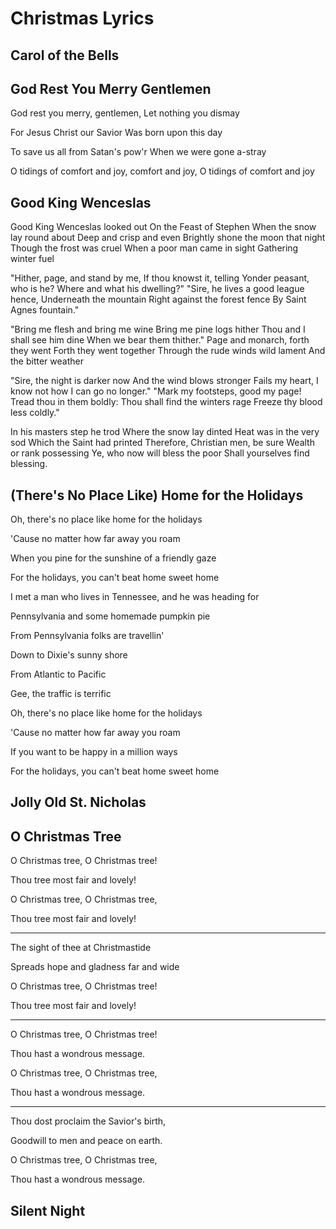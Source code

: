 # Christmas Lyrics

## Carol of the Bells

## God Rest You Merry Gentlemen

God rest you merry, gentlemen,    Let nothing you dismay

For Jesus Christ our Savior       Was born upon this day

To save us all from Satan's pow'r When we were gone a-stray

O tidings of comfort and joy, comfort and joy, O tidings of comfort and joy

## Good King Wenceslas

Good King Wenceslas looked out
On the Feast of Stephen
When the snow lay round about
Deep and crisp and even
Brightly shone the moon that night
Though the frost was cruel
When a poor man came in sight
Gathering winter fuel

"Hither, page, and stand by me,
If thou knowst it, telling
Yonder peasant, who is he?
Where and what his dwelling?"
"Sire, he lives a good league hence,
Underneath the mountain
Right against the forest fence
By Saint Agnes fountain."

"Bring me flesh and bring me wine
Bring me pine logs hither
Thou and I shall see him dine
When we bear them thither."
Page and monarch, forth they went
Forth they went together
Through the rude winds wild lament
And the bitter weather

"Sire, the night is darker now
And the wind blows stronger
Fails my heart, I know not how
I can go no longer."
"Mark my footsteps, good my page!
Tread thou in them boldly:
Thou shall find the winters rage
Freeze thy blood less coldly."

In his masters step he trod
Where the snow lay dinted
Heat was in the very sod
Which the Saint had printed
Therefore, Christian men, be sure
Wealth or rank possessing
Ye, who now will bless the poor
Shall yourselves find blessing.

## (There's No Place Like) Home for the Holidays

Oh, there's no place like home for the holidays

'Cause no matter how far away you roam

When you pine for the sunshine of a friendly gaze

For the holidays, you can't beat home sweet home

I met a man who lives in Tennessee, and he was heading for

Pennsylvania and some homemade pumpkin pie

From Pennsylvania folks are travellin'

Down to Dixie's sunny shore

From Atlantic to Pacific

Gee, the traffic is terrific

Oh, there's no place like home for the holidays

'Cause no matter how far away you roam

If you want to be happy in a million ways

For the holidays, you can't beat home sweet home

## Jolly Old St. Nicholas

## O Christmas Tree

O Christmas tree, O Christmas tree!

Thou tree most fair and lovely!

O Christmas tree, O Christmas tree,

Thou tree most fair and lovely!

---

The sight of thee at Christmastide

Spreads hope and gladness far and wide

O Christmas tree, O Christmas tree!

Thou tree most fair and lovely!

---

O Christmas tree, O Christmas tree!

Thou hast a wondrous message.

O Christmas tree, O Christmas tree,

Thou hast a wondrous message.

---

Thou dost proclaim the Savior's birth,

Goodwill to men and peace on earth.

O Christmas tree, O Christmas tree,

Thou hast a wondrous message.

## Silent Night
